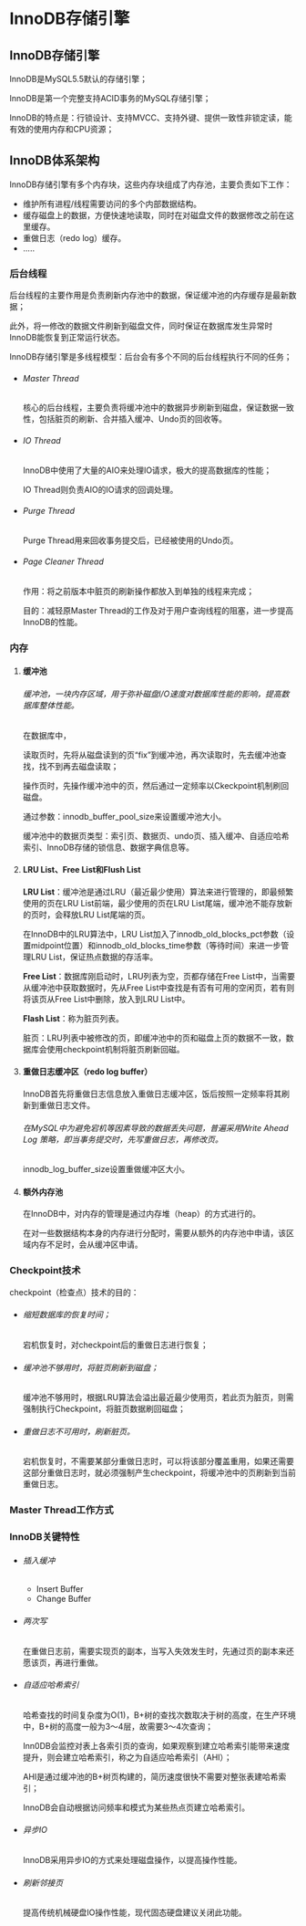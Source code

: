 # InnoDB存储引擎

## InnoDB存储引擎

InnoDB是MySQL5.5默认的存储引擎；

InnoDB是第一个完整支持ACID事务的MySQL存储引擎；

InnoDB的特点是：行锁设计、支持MVCC、支持外键、提供一致性非锁定读，能有效的使用内存和CPU资源；

## InnoDB体系架构

InnoDB存储引擎有多个内存块，这些内存块组成了内存池，主要负责如下工作：

- 维护所有进程/线程需要访问的多个内部数据结构。
- 缓存磁盘上的数据，方便快速地读取，同时在对磁盘文件的数据修改之前在这里缓存。
- 重做日志（redo log）缓存。
- .....

### 后台线程

后台线程的主要作用是负责刷新内存池中的数据，保证缓冲池的内存缓存是最新数据；

此外，将一修改的数据文件刷新到磁盘文件，同时保证在数据库发生异常时InnoDB能恢复到正常运行状态。

InnoDB存储引擎是多线程模型：后台会有多个不同的后台线程执行不同的任务；

- ###### Master Thread
  
  核心的后台线程，主要负责将缓冲池中的数据异步刷新到磁盘，保证数据一致性，包括脏页的刷新、合并插入缓冲、Undo页的回收等。

- ###### IO Thread
  
  InnoDB中使用了大量的AIO来处理IO请求，极大的提高数据库的性能；
  
  IO Thread则负责AIO的IO请求的回调处理。

- ###### Purge Thread
  
  Purge Thread用来回收事务提交后，已经被使用的Undo页。

- ###### Page Cleaner Thread
  
  作用：将之前版本中脏页的刷新操作都放入到单独的线程来完成；
  
  目的：减轻原Master Thread的工作及对于用户查询线程的阻塞，进一步提高InnoDB的性能。

### 内存

1. #### 缓冲池
   
   ###### 缓冲池，一块内存区域，用于弥补磁盘I/O速度对数据库性能的影响，提高数据库整体性能。
   
   在数据库中，
   
   读取页时，先将从磁盘读到的页“fix”到缓冲池，再次读取时，先去缓冲池查找，找不到再去磁盘读取；
   
   操作页时，先操作缓冲池中的页，然后通过一定频率以Ckeckpoint机制刷回磁盘。
   
   通过参数：innodb_buffer_pool_size来设置缓冲池大小。
   
   缓冲池中的数据页类型：索引页、数据页、undo页、插入缓冲、自适应哈希索引、InnoDB存储的锁信息、数据字典信息等。

2. #### LRU List、Free List和Flush List
   
   **LRU List**：缓冲池是通过LRU（最近最少使用）算法来进行管理的，即最频繁使用的页在LRU List前端，最少使用的页在LRU List尾端，缓冲池不能存放新的页时，会释放LRU List尾端的页。
   
   在InnoDB中的LRU算法中，LRU List加入了innodb_old_blocks_pct参数（设置midpoint位置）和innodb_old_blocks_time参数（等待时间）来进一步管理LRU List，保证热点数据的存活率。
   
   **Free List**：数据库刚启动时，LRU列表为空，页都存储在Free List中，当需要从缓冲池中获取数据时，先从Free List中查找是有否有可用的空闲页，若有则将该页从Free List中删除，放入到LRU List中。
   
   **Flash List**：称为脏页列表。
   
   脏页：LRU列表中被修改的页，即缓冲池中的页和磁盘上页的数据不一致，数据库会使用checkpoint机制将脏页刷新回磁。

3. #### 重做日志缓冲区（redo log buffer）
   
   InnoDB首先将重做日志信息放入重做日志缓冲区，饭后按照一定频率将其刷新到重做日志文件。
   
   ###### 在MySQL中为避免宕机等因素导致的数据丢失问题，普遍采用Write Ahead Log 策略，即当事务提交时，先写重做日志，再修改页。
   
   innodb_log_buffer_size设置重做缓冲区大小。

4. #### 额外内存池
   
   在InnoDB中，对内存的管理是通过内存堆（heap）的方式进行的。
   
   在对一些数据结构本身的内存进行分配时，需要从额外的内存池中申请，该区域内存不足时，会从缓冲区申请。

### Checkpoint技术

checkpoint（检查点）技术的目的：

- ###### 缩短数据库的恢复时间；
  
  宕机恢复时，对checkpoint后的重做日志进行恢复；

- ###### 缓冲池不够用时，将脏页刷新到磁盘；
  
  缓冲池不够用时，根据LRU算法会溢出最近最少使用页，若此页为脏页，则需强制执行Checkpoint，将脏页数据刷回磁盘；

- ###### 重做日志不可用时，刷新脏页。
  
  宕机恢复时，不需要某部分重做日志时，可以将该部分覆盖重用，如果还需要这部分重做日志时，就必须强制产生checkpoint，将缓冲池中的页刷新到当前重做日志。

### Master Thread工作方式

### InnoDB关键特性

- ###### 插入缓冲
  
  - Insert Buffer
  - Change Buffer

- ###### 两次写
  
  在重做日志前，需要实现页的副本，当写入失效发生时，先通过页的副本来还愿该页，再进行重做。

- ###### 自适应哈希索引
  
  哈希查找的时间复杂度为O(1)，B+树的查找次数取决于树的高度，在生产环境中，B+树的高度一般为3～4层，故需要3～4次查询；
  
  Inn0DB会监控对表上各索引页的查询，如果观察到建立哈希索引能带来速度提升，则会建立哈希索引，称之为自适应哈希索引（AHI）；
  
  AHI是通过缓冲池的B+树页构建的，简历速度很快不需要对整张表建哈希索引；
  
  InnoDB会自动根据访问频率和模式为某些热点页建立哈希索引。

- ###### 异步IO
  
  InnoDB采用异步IO的方式来处理磁盘操作，以提高操作性能。

- ###### 刷新邻接页
  
  提高传统机械硬盘IO操作性能，现代固态硬盘建议关闭此功能。